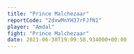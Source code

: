 ```yaml
---
title: "Prince Malchezaar"
reportCode: "2dxwMnYH37rFJfN1"
player: "Amdal"
fight: "Prince Malchezaar"
date: 2021-06-30T19:09:58.934000+00:00
---
```

